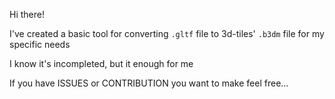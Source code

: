 Hi there!

I've created a basic tool for converting ```.gltf``` file to 3d-tiles' ```.b3dm``` file for my specific needs

I know it's incompleted, but it enough for me

If you have ISSUES or CONTRIBUTION you want to make feel free...
